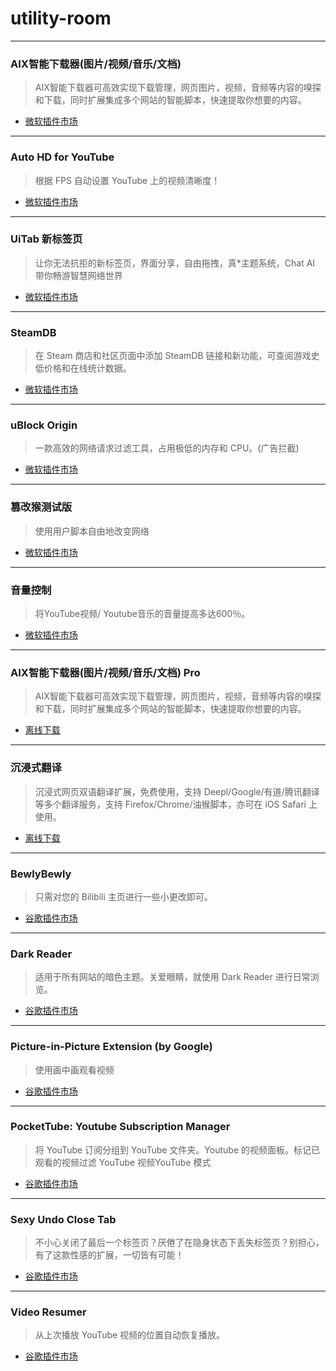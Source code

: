 # utility-room
----------
### AIX智能下载器(图片/视频/音乐/文档)
> AIX智能下载器可高效实现下载管理，网页图片，视频，音频等内容的嗅探和下载，同时扩展集成多个网站的智能脚本，快速提取你想要的内容。
* [微软插件市场](https://microsoftedge.microsoft.com/addons/detail/aix智能下载器图片视频音乐文档)
----------
### Auto HD for YouTube
> 根据 FPS 自动设置 YouTube 上的视频清晰度！
* [微软插件市场](https://microsoftedge.microsoft.com/addons/detail/auto-hd-for-youtube/ggnepcoiimddpmjaoejhdfppjbcnfaom)
----------
### UiTab 新标签页
> 让你无法抗拒的新标签页，界面分享，自由拖拽，真*主题系统，Chat AI 带你畅游智慧网络世界
* [微软插件市场](https://microsoftedge.microsoft.com/addons/detail/uitab-新标签页/fhjenhacednnidnianddpcgadkbjbbbf)
----------
### SteamDB
>在 Steam 商店和社区页面中添加 SteamDB 链接和新功能，可查阅游戏史低价格和在线统计数据。
* [微软插件市场](https://microsoftedge.microsoft.com/addons/detail/steamdb/hjknpdomhlodgaebegjopkmfafjpbblg)
----------
### uBlock Origin
> 一款高效的网络请求过滤工具，占用极低的内存和 CPU。(广告拦截)
* [微软插件市场](https://microsoftedge.microsoft.com/addons/detail/ublock-origin/odfafepnkmbhccpbejgmiehpchacaeak)
----------
### 篡改猴测试版
>使用用户脚本自由地改变网络
* [微软插件市场](https://microsoftedge.microsoft.com/addons/detail/篡改猴测试版/fcmfnpggmnlmfebfghbfnillijihnkoh)
----------
### 音量控制
>将YouTube视频/ Youtube音乐的音量提高多达600％。
* [微软插件市场](https://microsoftedge.microsoft.com/addons/detail/音量控制/kpkidbhdljfmeblnolabgikdmfefgbmc)
----------
### AIX智能下载器(图片/视频/音乐/文档) Pro
>AIX智能下载器可高效实现下载管理，网页图片，视频，音频等内容的嗅探和下载，同时扩展集成多个网站的智能脚本，快速提取你想要的内容。
* [离线下载](/浏览器插件/离线安装/AIX智能下载器(图片_视频_音乐_文档)_Pro_10.9.0.38.crx)
----------
### 沉浸式翻译
>沉浸式网页双语翻译扩展，免费使用，支持 Deepl/Google/有道/腾讯翻译等多个翻译服务，支持 Firefox/Chrome/油猴脚本，亦可在 iOS Safari 上使用。
* [离线下载](/沉浸式翻译/README.md)
----------
### BewlyBewly
>只需对您的 Bilibili 主页进行一些小更改即可。
* [谷歌插件市场 ](https://chromewebstore.google.com/detail/bewlybewly/bbbiejemhfihiooipfcjmjmbfdmobobp)
----------
### Dark Reader
>适用于所有网站的暗色主题。关爱眼睛，就使用 Dark Reader 进行日常浏览。
* [谷歌插件市场 ](https://chromewebstore.google.com/detail/dark-reader/eimadpbcbfnmbkopoojfekhnkhdbieeh)
----------
### Picture-in-Picture Extension (by Google)
>使用画中画观看视频
* [谷歌插件市场](https://chrome.google.com/webstore/detail/hkgfoiooedgoejojocmhlaklaeopbecg)
----------
### PocketTube: Youtube Subscription Manager
>将 YouTube 订阅分组到 YouTube 文件夹。Youtube 的视频面板。标记已观看的视频过滤 YouTube 视频YouTube 模式
* [谷歌插件市场 ](https://chromewebstore.google.com/detail/pockettube-youtube-subscr/kdmnjgijlmjgmimahnillepgcgeemffb)
----------
### Sexy Undo Close Tab
>不小心关闭了最后一个标签页？厌倦了在隐身状态下丢失标签页？别担心，有了这款性感的扩展，一切皆有可能！
* [谷歌插件市场 ](https://chromewebstore.google.com/detail/sexy-undo-close-tab/bcennaiejdjpomgmmohhpgnjlmpcjmbg)
----------
### Video Resumer
>从上次播放 YouTube 视频的位置自动恢复播放。
* [谷歌插件市场 ](https://chromewebstore.google.com/detail/video-resumer/bongjkoajofkfpofginnhecihgaeldpe)
